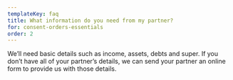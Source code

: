 ```yaml
---
templateKey: faq
title: What information do you need from my partner?
for: consent-orders-essentials
order: 2
---
```


We’ll need basic details such as income, assets, debts and super. If you don’t have all of your partner’s details, we can send your partner an online form to provide us with those details.
